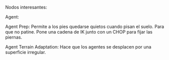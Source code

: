 

Nodos interesantes:

Agent: 

Agent Prep: Permite a los pies quedarse quietos cuando pisan el suelo. Para que no patine. Pone una cadena de IK junto con un CHOP para fijar las piernas.

Agent Terrain Adaptation: Hace que los agentes se desplacen por una superficie irregular.
